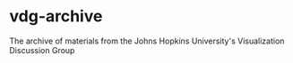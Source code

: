 # vdg-archive
The archive of materials from the Johns Hopkins University's Visualization Discussion Group
